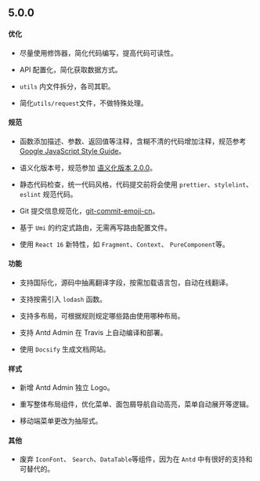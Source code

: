 ## 5.0.0

#### 优化

- 尽量使用修饰器，简化代码编写，提高代码可读性。

- API 配置化，简化获取数据方式。

- `utils` 内文件拆分，各司其职。

- 简化`utils/request`文件，不做特殊处理。

#### 规范

- 函数添加描述、参数、返回值等注释，含糊不清的代码增加注释，规范参考 [Google JavaScript Style Guide](https://google.github.io/styleguide/jsguide.html#appendices-jsdoc-tag-reference)。
  
- 语义化版本号，规范参加 [语义化版本 2.0.0](https://semver.org/lang/zh-CN/)。

- 静态代码检查，统一代码风格，代码提交前将会使用 `prettier`、`stylelint`、`eslint` 规范代码。

- Git 提交信息规范化，[git-commit-emoji-cn](https://github.com/liuchengxu/git-commit-emoji-cn)。

- 基于 `Umi` 的约定式路由，无需再写路由配置文件。  

- 使用 `React 16` 新特性，如 `Fragment`、`Context`、 `PureComponent`等。

#### 功能

- 支持国际化，源码中抽离翻译字段，按需加载语言包，自动在线翻译。

- 支持按需引入 `lodash` 函数。
  
- 支持多布局，可根据规则规定哪些路由使用哪种布局。

- 支持 Antd Admin 在 Travis 上自动编译和部署。

- 使用 `Docsify` 生成文档网站。


#### 样式

- 新增 Antd Admin 独立 Logo。

- 重写整体布局组件，优化菜单、面包屑导航自动高亮，菜单自动展开等逻辑。

- 移动端菜单更改为抽屉式。

#### 其他

- 废弃 `IconFont`、 `Search`、`DataTable`等组件，因为在 `Antd` 中有很好的支持和可替代的。
  


